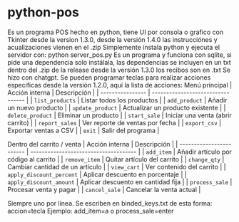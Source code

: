# python-pos
Es un programa POS hecho en python, tiene UI por consola o grafico con Tkinter desde la version 1.3.0, desde la versión 1.4.0 las instrucciónes y acualizaciones vienen en el .zip
Simplemente instala python y ejecuta el servidor con:
python server_pos.py
Es un programa y funciona con sqlite, si pide una dependencia solo instálala, las dependencias se incluyen en un txt dentro del .zip de la release desde la versión 1.3.0 los recibos son en .txt
Se hizo con chatgpt.
Se pueden programar teclas para realizar acciones especificas desde la versión 1.2.0, aquí la lista de acciones:
Menú principal
| Acción interna   | Descripción                       |
| ---------------- | --------------------------------- |
| `list_products`  | Listar todos los productos        |
| `add_product`    | Añadir un nuevo producto          |
| `update_product` | Actualizar un producto existente  |
| `delete_product` | Eliminar un producto              |
| `start_sale`     | Iniciar una venta (abrir carrito) |
| `report_sales`   | Ver reporte de ventas por fecha   |
| `export_csv`     | Exportar ventas a CSV             |
| `exit`           | Salir del programa                |

Dentro del carrito / venta
| Acción interna           | Descripción                           |
| ------------------------ | ------------------------------------- |
| `add_item`               | Añadir artículo por código al carrito |
| `remove_item`            | Quitar artículo del carrito           |
| `change_qty`             | Cambiar cantidad de un artículo       |
| `view_cart`              | Ver contenido del carrito             |
| `apply_discount_percent` | Aplicar descuento en porcentaje       |
| `apply_discount_amount`  | Aplicar descuento en cantidad fija    |
| `process_sale`           | Procesar venta y pagar                |
| `cancel_sale`            | Cancelar la venta actual              |

Siempre uno por línea. Se escriben en binded_keys.txt de esta forma:
accion=tecla
Ejemplo: add_item=a o process_sale=enter
